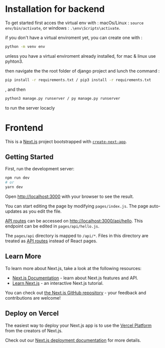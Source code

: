 # Installation for backend

To get started first acces the virtual env with :
macOs/Linux : `source env/bin/activate`, or windows : `.\env\Scripts\activate`.

if you don't have a virtual enviroment yet, you can create one with :

```sh
python -m venv env
```

unless you have a virtual enviroment already installed, for mac & linux use pyhton3.

then navigate the the root folder of django project and lunch the command :

```sh
pip install -r requirements.txt / pip3 install -r requirements.txt
```

, and then

```sh
python3 manage.py runserver / py manage.py runserver
```

to run the server locacly

<!-- ## Contribute

Feel free to contribute to Crafting hub backend project, you can find the source code on [Github]


## License

coming soon ... -->

# Frontend

This is a [Next.js](https://nextjs.org/) project bootstrapped with [`create-next-app`](https://github.com/vercel/next.js/tree/canary/packages/create-next-app).

## Getting Started

First, run the development server:

```bash
npm run dev
# or
yarn dev
```

Open [http://localhost:3000](http://localhost:3000) with your browser to see the result.

You can start editing the page by modifying `pages/index.js`. The page auto-updates as you edit the file.

[API routes](https://nextjs.org/docs/api-routes/introduction) can be accessed on [http://localhost:3000/api/hello](http://localhost:3000/api/hello). This endpoint can be edited in `pages/api/hello.js`.

The `pages/api` directory is mapped to `/api/*`. Files in this directory are treated as [API routes](https://nextjs.org/docs/api-routes/introduction) instead of React pages.

## Learn More

To learn more about Next.js, take a look at the following resources:

- [Next.js Documentation](https://nextjs.org/docs) - learn about Next.js features and API.
- [Learn Next.js](https://nextjs.org/learn) - an interactive Next.js tutorial.

You can check out [the Next.js GitHub repository](https://github.com/vercel/next.js/) - your feedback and contributions are welcome!

## Deploy on Vercel

The easiest way to deploy your Next.js app is to use the [Vercel Platform](https://vercel.com/new?utm_medium=default-template&filter=next.js&utm_source=create-next-app&utm_campaign=create-next-app-readme) from the creators of Next.js.

Check out our [Next.js deployment documentation](https://nextjs.org/docs/deployment) for more details.
